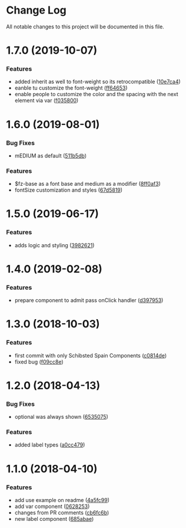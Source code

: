 # Change Log

All notable changes to this project will be documented in this file.

<a name="1.7.0"></a>
# 1.7.0 (2019-10-07)


### Features

* added inherit as well to font-weight so its retrocompatible ([10e7ca4](https://github.com/SUI-Components/sui-components/commit/10e7ca4))
* eanble tu customize the font-weight ([ff64653](https://github.com/SUI-Components/sui-components/commit/ff64653))
* enable people to customize the color and the spacing with the next element via var ([f035800](https://github.com/SUI-Components/sui-components/commit/f035800))



<a name="1.6.0"></a>
# 1.6.0 (2019-08-01)


### Bug Fixes

* mEDIUM as default ([511b5db](https://github.com/SUI-Components/sui-components/commit/511b5db))


### Features

* $fz-base as a font base and medium as a modifier ([8ff0af3](https://github.com/SUI-Components/sui-components/commit/8ff0af3))
* fontSize customization and styles ([67d5819](https://github.com/SUI-Components/sui-components/commit/67d5819))



<a name="1.5.0"></a>
# 1.5.0 (2019-06-17)


### Features

* adds logic and styling ([3982621](https://github.com/SUI-Components/sui-components/commit/3982621))



<a name="1.4.0"></a>
# 1.4.0 (2019-02-08)


### Features

* prepare component to admit pass onClick handler ([d397953](https://github.com/SUI-Components/sui-components/commit/d397953))



<a name="1.3.0"></a>
# 1.3.0 (2018-10-03)


### Features

* first commit with only Schibsted Spain Components ([c0814de](https://github.com/SUI-Components/sui-components/commit/c0814de))
* fixed bug ([f09cc8e](https://github.com/SUI-Components/sui-components/commit/f09cc8e))



<a name="1.2.0"></a>
# 1.2.0 (2018-04-13)


### Bug Fixes

* optional was always shown ([6535075](https://github.com/SUI-Components/sui-components/commit/6535075))


### Features

* added label types ([a0cc479](https://github.com/SUI-Components/sui-components/commit/a0cc479))



<a name="1.1.0"></a>
# 1.1.0 (2018-04-10)


### Features

* add use example on readme ([4a5fc99](https://github.com/SUI-Components/sui-components/commit/4a5fc99))
* add var component ([0628253](https://github.com/SUI-Components/sui-components/commit/0628253))
* changes from PR comments ([cb6fc6b](https://github.com/SUI-Components/sui-components/commit/cb6fc6b))
* new label component ([685abae](https://github.com/SUI-Components/sui-components/commit/685abae))




